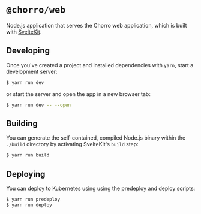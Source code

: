 # `@chorro/web`

Node.js application that serves the Chorro web application, which is built with
[SvelteKit](https://kit.svelte.dev/).

## Developing

Once you've created a project and installed dependencies with `yarn`, start a
development server:

```bash
$ yarn run dev
```

or start the server and open the app in a new browser tab:

```bash
$ yarn run dev -- --open
```

## Building

You can generate the self-contained, compiled Node.js binary within the
`./build` directory by activating SvelteKit's `build` step:

```bash
$ yarn run build
```

## Deploying

You can deploy to Kubernetes using using the predeploy and deploy scripts:

```bash
$ yarn run predeploy
$ yarn run deploy
```
